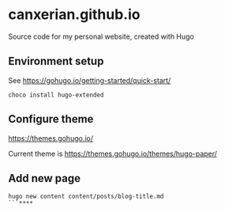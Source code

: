 # canxerian.github.io
Source code for my personal website, created with Hugo

## Environment setup
See https://gohugo.io/getting-started/quick-start/

```
choco install hugo-extended
```

## Configure theme
https://themes.gohugo.io/

Current theme is https://themes.gohugo.io/themes/hugo-paper/

## Add new page
```
hugo new content content/posts/blog-title.md
```****